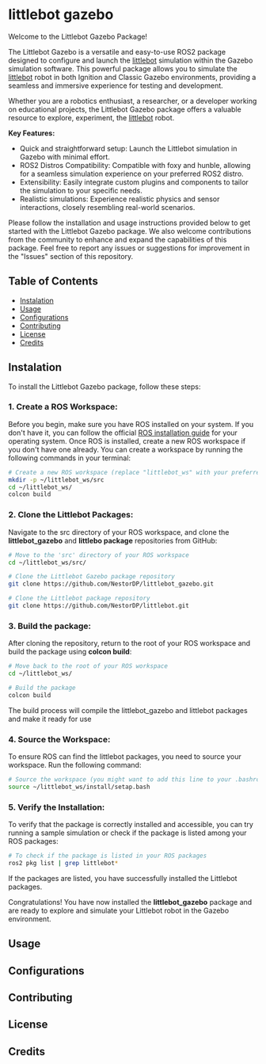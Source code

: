 # littlebot gazebo
Welcome to the Littlebot Gazebo Package!

The Littlebot Gazebo is a versatile and easy-to-use ROS2 package designed to configure and launch the [littlebot](https://github.com/NestorDP/littlebot) simulation within the Gazebo simulation software. This powerful package allows you to simulate the [littlebot](https://github.com/NestorDP/littlebot) robot in both Ignition and Classic Gazebo environments, providing a seamless and immersive experience for testing and development.

Whether you are a robotics enthusiast, a researcher, or a developer working on educational projects, the Littlebot Gazebo package offers a valuable resource to explore, experiment, the [littlebot](https://github.com/NestorDP/littlebot) robot.

**Key Features:**

- Quick and straightforward setup: Launch the Littlebot simulation in Gazebo with minimal effort.
- ROS2 Distros Compatibility: Compatible with foxy and hunble, allowing for a seamless simulation experience on your preferred ROS2 distro.
- Extensibility: Easily integrate custom plugins and components to tailor the simulation to your specific needs.
- Realistic simulations: Experience realistic physics and sensor interactions, closely resembling real-world scenarios.

Please follow the installation and usage instructions provided below to get started with the Littlebot Gazebo package. We also welcome contributions from the community to enhance and expand the capabilities of this package. Feel free to report any issues or suggestions for improvement in the "Issues" section of this repository.


## Table of Contents
  - [Instalation](#instalation)
  - [Usage](#usage)
  - [Configurations](#configurations)
  - [Contributing](#contributing)
  - [License](#license)
  - [Credits](#credits)

## Instalation


To install the Littlebot Gazebo package, follow these steps:

### 1. Create a ROS Workspace:
  Before you begin, make sure you have ROS installed on your system. If you don't have it, you can follow the official [ROS installation guide](https://docs.ros.org/en/humble/Installation.html) for your operating system. Once ROS is installed, create a new ROS workspace if you don't have one already. You can create a workspace by running the following commands in your terminal:

  ```bash
  # Create a new ROS workspace (replace "littlebot_ws" with your preferred workspace name)
  mkdir -p ~/littlebot_ws/src
  cd ~/littlebot_ws/
  colcon build
  ```
### 2. Clone the Littlebot Packages:
  Navigate to the src directory of your ROS workspace, and clone the **littlebot_gazebo** and **littlebo package** repositories from GitHub:

  ```bash
  # Move to the 'src' directory of your ROS workspace
  cd ~/littlebot_ws/src/

  # Clone the Littlebot Gazebo package repository
  git clone https://github.com/NestorDP/littlebot_gazebo.git

  # Clone the Littlebot package repository
  git clone https://github.com/NestorDP/littlebot.git
  ```

### 3. Build the package:
  After cloning the repository, return to the root of your ROS workspace and build the package using **colcon build**:
  ```bash
  # Move back to the root of your ROS workspace
  cd ~/littlebot_ws/

  # Build the package
  colcon build
  ```
  The build process will compile the littlebot_gazebo and littlebot packages and make it ready for use

### 4. Source the Workspace:
  To ensure ROS can find the littlebot packages, you need to source your workspace. Run the following command:

  ```bash
  # Source the workspace (you might want to add this line to your .bashrc or .bash_profile)
  source ~/littlebot_ws/install/setap.bash
  ```

### 5. Verify the Installation:
  To verify that the package is correctly installed and accessible, you can try running a sample simulation or check if the package is listed among your ROS packages:

  ```bash
  # To check if the package is listed in your ROS packages
  ros2 pkg list | grep littlebot*
  ```
  If the packages are listed, you have successfully installed the Littlebot packages.

  Congratulations! You have now installed the **littlebot_gazebo** package and are ready to explore and simulate your Littlebot robot in the Gazebo environment.

## Usage

## Configurations

## Contributing

## License

## Credits